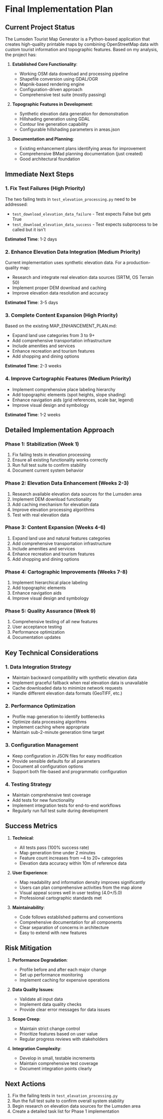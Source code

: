 # Final Implementation Plan

## Current Project Status

The Lumsden Tourist Map Generator is a Python-based application that creates high-quality printable maps by combining OpenStreetMap data with custom tourist information and topographic features. Based on my analysis, the project has:

1. **Established Core Functionality**:
   - Working OSM data download and processing pipeline
   - Shapefile conversion using GDAL/OGR
   - Mapnik-based rendering engine
   - Configuration-driven approach
   - Comprehensive test suite (mostly passing)

2. **Topographic Features in Development**:
   - Synthetic elevation data generation for demonstration
   - Hillshading generation using GDAL
   - Contour line generation capability
   - Configurable hillshading parameters in areas.json

3. **Documentation and Planning**:
   - Existing enhancement plans identifying areas for improvement
   - Comprehensive BMad planning documentation (just created)
   - Good architectural foundation

## Immediate Next Steps

### 1. Fix Test Failures (High Priority)
The two failing tests in `test_elevation_processing.py` need to be addressed:
- `test_download_elevation_data_failure` - Test expects False but gets True
- `test_download_elevation_data_success` - Test expects subprocess to be called but it isn't

**Estimated Time**: 1-2 days

### 2. Enhance Elevation Data Integration (Medium Priority)
Current implementation uses synthetic elevation data. For a production-quality map:
- Research and integrate real elevation data sources (SRTM, OS Terrain 50)
- Implement proper DEM download and caching
- Improve elevation data resolution and accuracy

**Estimated Time**: 3-5 days

### 3. Complete Content Expansion (High Priority)
Based on the existing MAP_ENHANCEMENT_PLAN.md:
- Expand land use categories from 3 to 9+
- Add comprehensive transportation infrastructure
- Include amenities and services
- Enhance recreation and tourism features
- Add shopping and dining options

**Estimated Time**: 2-3 weeks

### 4. Improve Cartographic Features (Medium Priority)
- Implement comprehensive place labeling hierarchy
- Add topographic elements (spot heights, slope shading)
- Enhance navigation aids (grid references, scale bar, legend)
- Improve visual design and symbology

**Estimated Time**: 1-2 weeks

## Detailed Implementation Approach

### Phase 1: Stabilization (Week 1)
1. Fix failing tests in elevation processing
2. Ensure all existing functionality works correctly
3. Run full test suite to confirm stability
4. Document current system behavior

### Phase 2: Elevation Data Enhancement (Weeks 2-3)
1. Research available elevation data sources for the Lumsden area
2. Implement DEM download functionality
3. Add caching mechanism for elevation data
4. Improve elevation processing algorithms
5. Test with real elevation data

### Phase 3: Content Expansion (Weeks 4-6)
1. Expand land use and natural features categories
2. Add comprehensive transportation infrastructure
3. Include amenities and services
4. Enhance recreation and tourism features
5. Add shopping and dining options

### Phase 4: Cartographic Improvements (Weeks 7-8)
1. Implement hierarchical place labeling
2. Add topographic elements
3. Enhance navigation aids
4. Improve visual design and symbology

### Phase 5: Quality Assurance (Week 9)
1. Comprehensive testing of all new features
2. User acceptance testing
3. Performance optimization
4. Documentation updates

## Key Technical Considerations

### 1. Data Integration Strategy
- Maintain backward compatibility with synthetic elevation data
- Implement graceful fallback when real elevation data is unavailable
- Cache downloaded data to minimize network requests
- Handle different elevation data formats (GeoTIFF, etc.)

### 2. Performance Optimization
- Profile map generation to identify bottlenecks
- Optimize data processing algorithms
- Implement caching where appropriate
- Maintain sub-2-minute generation time target

### 3. Configuration Management
- Keep configuration in JSON files for easy modification
- Provide sensible defaults for all parameters
- Document all configuration options
- Support both file-based and programmatic configuration

### 4. Testing Strategy
- Maintain comprehensive test coverage
- Add tests for new functionality
- Implement integration tests for end-to-end workflows
- Regularly run full test suite during development

## Success Metrics

1. **Technical**:
   - All tests pass (100% success rate)
   - Map generation time under 2 minutes
   - Feature count increases from ~4 to 20+ categories
   - Elevation data accuracy within 10m of reference data

2. **User Experience**:
   - Map readability and information density improves significantly
   - Users can plan comprehensive activities from the map alone
   - Visual appeal scores well in user testing (4.0+/5.0)
   - Professional cartographic standards met

3. **Maintainability**:
   - Code follows established patterns and conventions
   - Comprehensive documentation for all components
   - Clear separation of concerns in architecture
   - Easy to extend with new features

## Risk Mitigation

1. **Performance Degradation**:
   - Profile before and after each major change
   - Set up performance monitoring
   - Implement caching for expensive operations

2. **Data Quality Issues**:
   - Validate all input data
   - Implement data quality checks
   - Provide clear error messages for data issues

3. **Scope Creep**:
   - Maintain strict change control
   - Prioritize features based on user value
   - Regular progress reviews with stakeholders

4. **Integration Complexity**:
   - Develop in small, testable increments
   - Maintain comprehensive test coverage
   - Document integration points clearly

## Next Actions

1. Fix the failing tests in `test_elevation_processing.py`
2. Run the full test suite to confirm overall system stability
3. Begin research on elevation data sources for the Lumsden area
4. Create a detailed task list for Phase 1 implementation